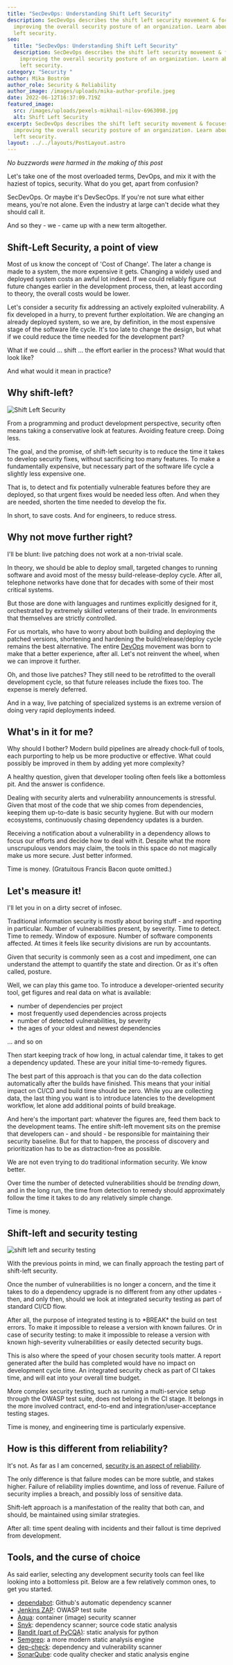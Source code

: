 ```yaml
---
title: "SecDevOps: Understanding Shift Left Security"
description: SecDevOps describes the shift left security movement & focuses on
  improving the overall security posture of an organization. Learn about shift
  left security.
seo:
  title: "SecDevOps: Understanding Shift Left Security"
  description: SecDevOps describes the shift left security movement & focuses on
    improving the overall security posture of an organization. Learn about shift
    left security.
category: "Security "
author: Mika Boström
author_role: Security & Reliability
author_image: /images/uploads/mika-author-profile.jpeg
date: 2022-06-12T16:37:09.719Z
featured_image:
  src: /images/uploads/pexels-mikhail-nilov-6963098.jpg
  alt: Shift Left Security
excerpt: SecDevOps describes the shift left security movement & focuses on
  improving the overall security posture of an organization. Learn about shift
  left security.
layout: ../../layouts/PostLayout.astro
---
```

*No buzzwords were harmed in the making of this post*

Let's take one of the most overloaded terms, DevOps, and mix it with the haziest of topics, security. What do you get, apart from confusion?

SecDevOps. Or maybe it's DevSecOps. If you're not sure what either means, you're not alone. Even the industry at large can't decide what they should call it.

And so they - we - came up with a new term altogether.

## Shift-Left Security, a point of view

Most of us know the concept of 'Cost of Change'. The later a change is made to a system, the more expensive it gets. Changing a widely used and deployed system costs an awful lot indeed. If we could reliably figure out future changes earlier in the development process, then, at least according to theory, the overall costs would be lower.

Let's consider a security fix addressing an actively exploited vulnerability. A fix developed in a hurry, to prevent further exploitation. We are changing an already deployed system, so we are, by definition, in the most expensive stage of the software life cycle. It's too late to change the design, but what if we could reduce the time needed for the development part?

What if we could ... shift ... the effort earlier in the process? What would that look like?

And what would it mean in practice?

## Why shift-left?

![Shift Left Security](/images/uploads/pexels-scott-webb-430208.jpg "Shift-Left Security")

From a programming and product development perspective, security often means taking a conservative look at features. Avoiding feature creep. Doing less.

The goal, and the promise, of shift-left security is to reduce the time it takes to develop security fixes, without sacrificing too many features. To make a fundamentally expensive, but necessary part of the software life cycle a slightly less expensive one.

That is, to detect and fix potentially vulnerable features before they are deployed, so that urgent fixes would be needed less often. And when they are needed, shorten the time needed to develop the fix.

In short, to save costs. And for engineers, to reduce stress.

## Why not move further right?

I'll be blunt: live patching does not work at a non-trivial scale.

In theory, we should be able to deploy small, targeted changes to running software and avoid most of the messy build-release-deploy cycle. After all, telephone networks have done that for decades with some of their most critical systems.

But those are done with languages and runtimes explicitly designed for it, orchestrated by extremely skilled veterans of their trade. In environments that themselves are strictly controlled.

For us mortals, who have to worry about both building and deploying the patched versions, shortening and hardening the build/release/deploy cycle remains the best alternative. The entire [DevOps](https://reliably.com/blog/devops-vs-sre-the-main-differences/) movement was born to make that a better experience, after all. Let's not reinvent the wheel, when we can improve it further.

Oh, and those live patches? They still need to be retrofitted to the overall development cycle, so that future releases include the fixes too. The expense is merely deferred.

And in a way, live patching of specialized systems is an extreme version of doing very rapid deployments indeed.

## What's in it for me?

Why should I bother? Modern build pipelines are already chock-full of tools, each purporting to help us be more productive or effective. What could possibly be improved in them by adding yet more complexity?

A healthy question, given that developer tooling often feels like a bottomless pit. And the answer is confidence.

Dealing with security alerts and vulnerability announcements is stressful. Given that most of the code that we ship comes from dependencies, keeping them up-to-date is basic security hygiene. But with our modern ecosystems, continuously chasing dependency updates is a burden.

Receiving a notification about a vulnerability in a dependency allows to focus our efforts and decide how to deal with it. Despite what the more unscrupulous vendors may claim, the tools in this space do not magically make us more secure. Just better informed.

Time is money. (Gratuitous Francis Bacon quote omitted.)

## Let's measure it!

I'll let you in on a dirty secret of infosec.

Traditional information security is mostly about boring stuff - and reporting in particular. Number of vulnerabilities present, by severity. Time to detect. Time to remedy. Window of exposure. Number of software components affected. At times it feels like security divisions are run by accountants.

Given that security is commonly seen as a cost and impediment, one can understand the attempt to quantify the state and direction. Or as it's often called, posture.

Well, we can play this game too. To introduce a developer-oriented security tool, get figures and real data on what is available:

* number of dependencies per project
* most frequently used dependencies across projects
* number of detected vulnerabilities, by severity
* the ages of your oldest and newest dependencies

... and so on

Then start keeping track of how long, in actual calendar time, it takes to get a dependency updated. These are your initial time-to-remedy figures.

The best part of this approach is that you can do the data collection automatically after the builds have finished. This means that your initial impact on CI/CD and build time should be zero. While you are collecting data, the last thing you want is to introduce latencies to the development workflow, let alone add additional points of build breakage.

And here's the important part: whatever the figures are, feed them back to the development teams. The entire shift-left movement sits on the premise that developers can - and should - be responsible for maintaining their security baseline. But for that to happen, the process of discovery and prioritization has to be as distraction-free as possible.

We are not even trying to do traditional information security. We know better.

Over time the number of detected vulnerabilities should be *trending down*, and in the long run, the time from detection to remedy should approximately follow the time it takes to do any relatively simple change.

Time is money.

## Shift-left and security testing

![shift left and security testing](/images/uploads/danial-igdery-fchlyvr5gji-unsplash.jpg "shift-left and security testing")

With the previous points in mind, we can finally approach the testing part of shift-left security.

Once the number of vulnerabilities is no longer a concern, and the time it takes to do a dependency upgrade is no different from any other updates - then, and only then, should we look at integrated security testing as part of standard CI/CD flow.

After all, the purpose of integrated testing is to \*BREAK\* the build on test errors. To make it impossible to release a version with known failures. Or in case of security testing: to make it impossible to release a version with known high-severity vulnerabilities or easily detected security bugs.

This is also where the speed of your chosen security tools matter. A report generated after the build has completed would have no impact on development cycle time. An integrated security check as part of CI takes time, and will eat into your overall time budget.

More complex security testing, such as running a multi-service setup through the OWASP test suite, does not belong in the CI stage. It belongs in the more involved contract, end-to-end and integration/user-acceptance testing stages.

Time is money, and engineering time is particularly expensive.

## How is this different from reliability?

It's not. As far as I am concerned, [security is an aspect of reliability](https://reliably.com/blog/choosing-between-reliability-and-security/).

The only difference is that failure modes can be more subtle, and stakes higher. Failure of reliability implies downtime, and loss of revenue. Failure of security implies a breach, and possibly loss of sensitive data.

Shift-left approach is a manifestation of the reality that both can, and should, be maintained using similar strategies.

After all: time spent dealing with incidents and their fallout is time deprived from development.

## Tools, and the curse of choice

As said earlier, selecting any development security tools can feel like looking into a bottomless pit. Below are a few relatively common ones, to get you started.

* [dependabot](https://github.com/dependabot): Github's automatic dependency scanner
* [Jenkins ZAP](https://plugins.jenkins.io/zap/): OWASP test suite
* [Aqua](https://www.aquasec.com/products/container-vulnerability-scanning/): container (image) security scanner
* [Snyk](https://www.googleadservices.com/pagead/aclk?sa=L&ai=CR1mi9hmmYpHfIdnUtwfO0ICwAv3ChsZqnqyDx-AO5tKpqc4LCAAQASC5VGC7rp-D0AqgAbSfwrgDyAEByAPYIKoEWk_QvVpDKqSxiJFBFEaX7tnt2F8oTw0OeVciD-BRajl1IvpVB2ET_zqk5ADZ69-RZY1ZUhEqpLU860OXbLduaU3Pr7Yheo9hzbBtnSS-fXeGDURFGIxyn3JuHcAE-LXGhfgDgAWQTogFxoj24TigBmaAB7TgvUeIBwGQBwGoB6a-G6gHuZqxAqgH89EbqAfu0huoB_-csQKoB8rcG6gH2KaxAqAItLg9sAgB0ggREAIghAEyAoJAOgaAgICAgBCaCRBodHRwczovL3NueWsuaW8vsQlL2mvuTXanWrkJS9pr7k12p1r4CQGYCwGqDAIIAbgMAegMBoIUCAgDEgRzbnlriBQEyBSQ3KPvgoaOiTXQFQH4FgGAFwGSFwgSBggBEAMYVA&ae=2&ved=2ahUKEwjo_aONsKj4AhULQEEAHaPkAg8Q0Qx6BAgDEAE&dct=1&cid=CAASFeRoh0dGGTKfg-p-Lw819stAh45DDQ&dblrd=1&sival=AF15MEASznS8PWDbSL9VmAWjjndJtwI9uEsj7GoDiQm5T_wL-lMewBM3Q-N-CtEy_HSEdFsFnt3Je1Kft6-AJeKDJ4NLTjjk3BurrC2UECssT215KfD7jkz4PlwSXv8mXOLuqo5JaMLIDl_WFzsShoIwUzUq5SSdh6LwAT2SLFZZnnlCo5WshMHgG8eQ3v0RLyFntQ2iUUPJ&sig=AOD64_3WjllRHeTI4Mdsbfrs22xJfOiTuQ&adurl=https://snyk.io/%3Futm_medium%3DPaid-Search%26utm_source%3Dgoogle%26utm_campaign%3DGS_SN:_Brand%26utm_content%3DBR_EX%26utm_term%3Dsnyk): dependency scanner; source code static analysis
* [Bandit (part of PyCQA)](https://github.com/PyCQA/bandit): static analysis for python
* [Semgrep](https://semgrep.dev/): a more modern static analysis engine
* [dep-check](https://www.npmjs.com/package/depcheck): dependency and vulnerability scanner
* [SonarQube](https://www.sonarqube.org/): code quality checker and static analysis engine